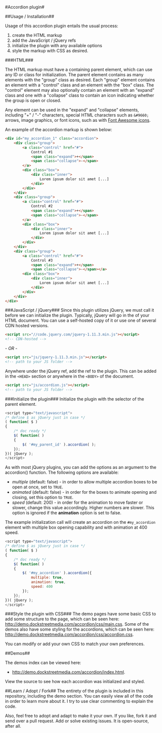 #Accordion plugin#

##Usage / Installation##

Usage of this accordion plugin entails the usual process:

1. create the HTML markup
2. add the JavaScript / jQuery refs
3. initialize the plugin with any available options
4. style the markup with CSS as desired.

###HTML###

The HTML markup must have a containing parent element, which can use any ID or class for initialization. The parent element contains as many elements with the "group" class as desired. Each "group" element contains an element with a "control" class and an element with the "box" class. The "control" element may also optionally contain an element with an "expand" class and one with a "collapse" class to contain an icon indicating whether the group is open or closed.

Any element can be used in the "expand" and "collapse" elements, including "+" / "-" characters, special HTML characters such as `&#9660;` arrows, image graphics, or font icons, such as with <a href="http://fortawesome.github.io/Font-Awesome/icons/" title="Font Awesome icons" target="_blank">Font Awesome icons</a>.

An example of the accordion markup is shown below:

```html
<div id="my_accordion_1" class="accordion">
	<div class="group">
		<a class="control" href="#">
			Control #1
			<span class="expand">+</span>
			<span class="collapse">-</span>
		</a>
		<div class="box">
			<div class="inner">
				Lorem ipsum dolor sit amet [...]
			</div>
		</div>
	</div>
	<div class="group">
		<a class="control" href="#">
			Control #2
			<span class="expand">+</span>
			<span class="collapse">-</span>
		</a>
		<div class="box">
			<div class="inner">
				Lorem ipsum dolor sit amet [...]
			</div>
		</div>
	</div>
	<div class="group">
		<a class="control" href="#">
			Control #3
			<span class="expand">+</span>
			<span class="collapse">-</span></a>
		<div class="box">
			<div class="inner">
				Lorem ipsum dolor sit amet [...]
			</div>
		</div>
	</div>
</div>
```

###JavaScript / jQuery###
Since this plugin utilizes jQuery, we must call it before we can initialize the plugin.  Typically, jQuery will go in the <HEAD> of your HTML document.  You can use a self-hosted copy of it or use one of several CDN hosted versions.  

```html
<script src="//code.jquery.com/jquery-1.11.3.min.js"></script>
<!-- CDN-hosted -->
```

*- OR -*
```html
<script src="js/jquery-1.11.3.min.js"></script>
<!-- path to your JS folder -->
```
Anywhere under the jQuery ref, add the ref to the plugin.  This can be added in the `<HEAD>` section or anywhere in the `<BODY>` of the document.

```html
<script src="js/accordion.js"></script>
<!-- path to your JS folder -->
```

###Initialize the plugin###
Initialize the plugin with the selector of the parent element.

```javascript
<script type="text/javascript">
/* define $ as jQuery just in case */
( function( $ )
{
	/* doc ready */
	$( function( )
	{
		$( '#my_parent_id' ).accordion( );
	});
})( jQuery );
</script>
```
As with most jQuery plugins, you can add the options as an argument to the accordion() function.  The following options are available:

* _multiple_ (default: false) - in order to allow multiple accordion boxes to be open at once, set to `TRUE`.
* _animated_ (default: false) - in order for the boxes to animate opening and closing, set this option to `TRUE`.
* _speed_ (default: 200) - in order for the animation to move faster or slower, change this value accordingly.  Higher numbers are slower.  This option is ignored if the **animation** option is set to false.

The example initialization call will create an accordion on the `#my_accordion` element with multiple box opening capability and with animation at 400 speed.

```javascript
<script type="text/javascript">
/* define $ as jQuery just in case */
( function( $ )
{
	/* doc ready */
	$( function( )
	{
		$( '#my_accordion' ).accordion({
			multiple: true,
			animation: true,
			speed: 400
		});
	});
})( jQuery );
</script>
```

###Style the plugin with CSS###
The demo pages have some basic CSS to add some structure to the page, which can be seen here: http://demo.dockstreetmedia.com/accordion/css/main.css.  Some of the demos also have some styling for the accordions, which can be seen here: http://demo.dockstreetmedia.com/accordion/css/accordion.css.

You can modify or add your own CSS to match your own preferences.

##Demos##

The demos index can be viewed here:

* http://demo.dockstreetmedia.com/accordion/index.html.  

View the source to see how each accordion was initialized and styled.  

##Learn / Adopt / Fork##
The entirety of the plugin is included in this repository, including the demo section.  You can easily view all of the code in order to learn more about it.  I try to use clear commenting to explain the code.

Also, feel free to adopt and adapt to make it your own.  If you like, fork it and send over a pull request.  Add or solve existing issues.  It is open-source, after all.
